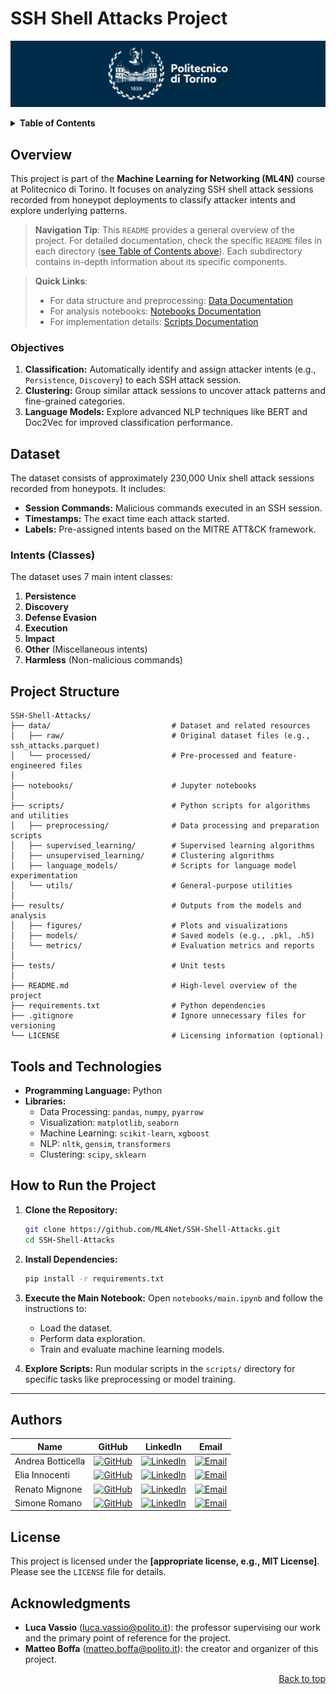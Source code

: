 # SSH Shell Attacks Project

![polito](resources/logo_polito.jpg)

<!-- TODO: decide what to keep in this README -->

<!-- TODO: add badges ? -->



<!-- ## Table of Contents -->

<!-- TODO: make prettier -->

<details closed>
<summary><b>Table of Contents</b></summary>
 
&nbsp;• [Overview](#overview) <br>
&nbsp;• [Dataset](#dataset) <br>
&nbsp;• [Project Structure](#project-structure) <br>
&nbsp;• [Tools and Technologies](#tools-and-technologies) <br>
&nbsp;• [How to Run the Project](#how-to-run-the-project) <br>
&nbsp;• [Detailed Documentation](#detailed-documentation) <br>
&nbsp;&nbsp;&nbsp;&nbsp;&nbsp;• [Data Directory](data/README.md) <br>
&nbsp;&nbsp;&nbsp;&nbsp;&nbsp;• [Notebooks Directory](notebooks/README.md) <br>
&nbsp;&nbsp;&nbsp;&nbsp;&nbsp;• [Results Directory](results/README.md) <br>
&nbsp;&nbsp;&nbsp;&nbsp;&nbsp;• [Scripts Directory](scripts/README.md) <br>
&nbsp;&nbsp;&nbsp;&nbsp;&nbsp;• [Tests Directory](tests/README.md) <br>
&nbsp;• [Authors](#authors) <br>
&nbsp;• [License](#license) <br>
&nbsp;• [Acknowledgments](#acknowledgments) <br>

<div align="right">
<i>Last updated: January 2025</i>
</div>

</details>


## Overview

This project is part of the **Machine Learning for Networking (ML4N)** course at Politecnico di Torino. It focuses on analyzing SSH shell attack sessions recorded from honeypot deployments to classify attacker intents and explore underlying patterns.

> **Navigation Tip**: This `README` provides a general overview of the project. For detailed documentation, check the specific `README` files in each directory ([see Table of Contents above](#table-of-contents)). Each subdirectory contains in-depth information about its specific components.
 
> **Quick Links**:
> - For data structure and preprocessing: [Data Documentation](data/README.md)
> - For analysis notebooks: [Notebooks Documentation](notebooks/README.md)
> - For implementation details: [Scripts Documentation](scripts/README.md)

### Objectives

1. **Classification:** Automatically identify and assign attacker intents (e.g., `Persistence`, `Discovery`) to each SSH attack session.
2. **Clustering:** Group similar attack sessions to uncover attack patterns and fine-grained categories.
3. **Language Models:** Explore advanced NLP techniques like BERT and Doc2Vec for improved classification performance.

## Dataset

The dataset consists of approximately 230,000 Unix shell attack sessions recorded from honeypots. It includes:

- **Session Commands:** Malicious commands executed in an SSH session.
- **Timestamps:** The exact time each attack started.
- **Labels:** Pre-assigned intents based on the MITRE ATT&CK framework.

### Intents (Classes)

The dataset uses 7 main intent classes:

1. **Persistence**
2. **Discovery**
3. **Defense Evasion**
4. **Execution**
5. **Impact**
6. **Other** (Miscellaneous intents)
7. **Harmless** (Non-malicious commands)

## Project Structure

```plaintext
SSH-Shell-Attacks/
├── data/                           # Dataset and related resources
│   ├── raw/                        # Original dataset files (e.g., ssh_attacks.parquet)
│   └── processed/                  # Pre-processed and feature-engineered files
│
├── notebooks/                      # Jupyter notebooks
│
├── scripts/                        # Python scripts for algorithms and utilities
│   ├── preprocessing/              # Data processing and preparation scripts
│   ├── supervised_learning/        # Supervised learning algorithms
│   ├── unsupervised_learning/      # Clustering algorithms
│   ├── language_models/            # Scripts for language model experimentation
│   └── utils/                      # General-purpose utilities
│
├── results/                        # Outputs from the models and analysis
│   ├── figures/                    # Plots and visualizations
│   ├── models/                     # Saved models (e.g., .pkl, .h5)
│   └── metrics/                    # Evaluation metrics and reports
│
├── tests/                          # Unit tests
│
├── README.md                       # High-level overview of the project
├── requirements.txt                # Python dependencies
├── .gitignore                      # Ignore unnecessary files for versioning
└── LICENSE                         # Licensing information (optional)
```

## Tools and Technologies

- **Programming Language:** Python
- **Libraries:**
  - Data Processing: `pandas`, `numpy`, `pyarrow`
  - Visualization: `matplotlib`, `seaborn`
  - Machine Learning: `scikit-learn`, `xgboost`
  - NLP: `nltk`, `gensim`, `transformers`
  - Clustering: `scipy`, `sklearn`

## How to Run the Project

1. **Clone the Repository:**

   ```bash
   git clone https://github.com/ML4Net/SSH-Shell-Attacks.git
   cd SSH-Shell-Attacks
   ```

2. **Install Dependencies:**

   ```bash
   pip install -r requirements.txt
   ```

3. **Execute the Main Notebook:**
   Open `notebooks/main.ipynb` and follow the instructions to:

   - Load the dataset.
   - Perform data exploration.
   - Train and evaluate machine learning models.

4. **Explore Scripts:**
   Run modular scripts in the `scripts/` directory for specific tasks like preprocessing or model training.

---

## Authors

| Name              | GitHub                                                                                                               | LinkedIn                                                                                                                                  | Email                                                                                                            |
| ----------------- | -------------------------------------------------------------------------------------------------------------------- | ----------------------------------------------------------------------------------------------------------------------------------------- | ---------------------------------------------------------------------------------------------------------------- |
| Andrea Botticella | [![GitHub](https://img.shields.io/badge/GitHub-Profile-informational?logo=github)](https://github.com/Botti01)       | [![LinkedIn](https://img.shields.io/badge/LinkedIn-Profile-blue?logo=linkedin)](https://www.linkedin.com/in/andrea-botticella-353169293/) | [![Email](https://img.shields.io/badge/Email-Send-blue?logo=gmail)](mailto:andrea.botticella@studenti.polito.it) |
| Elia Innocenti    | [![GitHub](https://img.shields.io/badge/GitHub-Profile-informational?logo=github)](https://github.com/eliainnocenti) | [![LinkedIn](https://img.shields.io/badge/LinkedIn-Profile-blue?logo=linkedin)](https://www.linkedin.com/in/eliainnocenti/)               | [![Email](https://img.shields.io/badge/Email-Send-blue?logo=gmail)](mailto:elia.innocenti@studenti.polito.it)    |
| Renato Mignone    | [![GitHub](https://img.shields.io/badge/GitHub-Profile-informational?logo=github)](https://github.com/RenatoMignone) | [![LinkedIn](https://img.shields.io/badge/LinkedIn-Profile-blue?logo=linkedin)](https://www.linkedin.com/in/renato-mignone/)              | [![Email](https://img.shields.io/badge/Email-Send-blue?logo=gmail)](mailto:renato.mignone@studenti.polito.it)    |
| Simone Romano     | [![GitHub](https://img.shields.io/badge/GitHub-Profile-informational?logo=github)](https://github.com/sroman0)       | [![LinkedIn](https://img.shields.io/badge/LinkedIn-Profile-blue?logo=linkedin)](https://www.linkedin.com/in/simone-romano-383277307/)     | [![Email](https://img.shields.io/badge/Email-Send-blue?logo=gmail)](mailto:simone.romano2@studenti.polito.it)    |

## License

This project is licensed under the **[appropriate license, e.g., MIT License]**. Please see the `LICENSE` file for details.

## Acknowledgments

- **Luca Vassio** ([luca.vassio@polito.it](mailto:luca.vassio@polito.it)): the professor supervising our work and the primary point of reference for the project.
- **Matteo Boffa** ([matteo.boffa@polito.it](mailto:matteo.boffa@polito.it)): the creator and organizer of this project.

<div align="right">
<a href="#top">Back to top</a>
</div>
